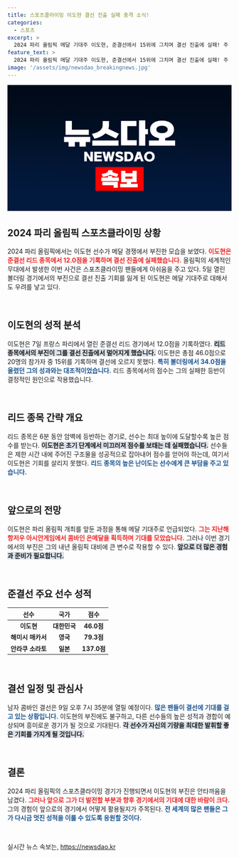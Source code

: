 ```yaml
---
title: 스포츠클라이밍 이도현 결선 진출 실패 충격 소식!
categories:
  - 스포츠
excerpt: >
  2024 파리 올림픽 메달 기대주 이도현, 준결선에서 15위에 그치며 결선 진출에 실패! 주 종목 볼더링에서의 부진이 아쉬운 가운데, 그의 다음 도전에 대한 기대가 모아진다.
feature_text: >
  2024 파리 올림픽 메달 기대주 이도현, 준결선에서 15위에 그치며 결선 진출에 실패! 주 종목 볼더링에서의 부진이 아쉬운 가운데, 그의 다음 도전에 대한 기대가 모아진다.
image: '/assets/img/newsdao_breakingnews.jpg'
---
```


<p><img src="/assets/img/newsdao_breakingnews.jpg" alt="ranknews 속보" /></p>

<h2 data-ke-size="size26">2024 파리 올림픽 스포츠클라이밍 상황</h2>

<p data-ke-size="size16">2024 파리 올림픽에서는 이도현 선수가 메달 경쟁에서 부진한 모습을 보였다. <b><span style="color: #ee2323;">이도현은 준결선 리드 종목에서 12.0점을 기록하며 결선 진출에 실패했습니다.</span></b> 올림픽의 세계적인 무대에서 발생한 이번 사건은 스포츠클라이밍 팬들에게 아쉬움을 주고 있다. 5일 열린 볼더링 경기에서의 부진으로 결선 진출 기회를 잃게 된 이도현은 메달 기대주로 대해서도 우려를 낳고 있다.</p>

<p data-ke-size="size16">&nbsp;</p>

<h2 data-ke-size="size26">이도현의 성적 분석</h2>

<p data-ke-size="size16">이도현은 7일 프랑스 파리에서 열린 준결선 리드 경기에서 12.0점을 기록하였다. <b><span style="background-color: #21538527;">리드 종목에서의 부진이 그를 결선 진출에서 멀어지게 했습니다.</span></b> 이도현은 총점 46.0점으로 20명의 참가자 중 15위를 기록하며 결선에 오르지 못했다. <b><span style="color: #1a5490;">특히 볼더링에서 34.0점을 올렸던 그의 성과와는 대조적이었습니다.</span></b> 리드 종목에서의 점수는 그의 실패한 등반이 결정적인 원인으로 작용했습니다.</p>

<p data-ke-size="size16">&nbsp;</p>

<h2 data-ke-size="size26">리드 종목 간략 개요</h2>

<p data-ke-size="size16">리드 종목은 6분 동안 암벽에 등반하는 경기로, 선수는 최대 높이에 도달할수록 높은 점수를 받는다. <b><span style="background-color: #21538527;">이도현은 초기 단계에서 미끄러져 점수를 보태는 데 실패했습니다.</span></b> 선수들은 제한 시간 내에 주어진 구조물을 성공적으로 잡아내어 점수를 얻어야 하는데, 여기서 이도현은 기회를 살리지 못했다. <b><span style="color: #1a5490;">리드 종목의 높은 난이도는 선수에게 큰 부담을 주고 있습니다.</span></b></p>

<p data-ke-size="size16">&nbsp;</p>

<h2 data-ke-size="size26">앞으로의 전망</h2>

<p data-ke-size="size16">이도현은 파리 올림픽 개최를 앞둔 과정을 통해 메달 기대주로 언급되었다. <b><span style="color: #ee2323;">그는 지난해 항저우 아시안게임에서 콤바인 은메달을 획득하며 기대를 모았습니다.</span></b> 그러나 이번 경기에서의 부진은 그의 내년 올림픽 대비에 큰 변수로 작용할 수 있다. <b><span style="background-color: #21538527;">앞으로 더 많은 경험과 준비가 필요합니다.</span></b></p>

<p data-ke-size="size16">&nbsp;</p>

<h2 data-ke-size="size26">준결선 주요 선수 성적</h2>

<table style="width: 100%;">
    <thead>
        <tr>
            <th style="text-align: center; height: 17px;"><b>선수</b></th>
            <th style="text-align: center; height: 17px;"><b>국가</b></th>
            <th style="text-align: center; height: 17px;"><b>점수</b></th>
        </tr>
    </thead>
    <tbody>
        <tr>
            <td style="text-align: center; height: 17px;"><b>이도현</b></td>
            <td style="text-align: center; height: 17px;"><b>대한민국</b></td>
            <td style="text-align: center; height: 17px;"><b>46.0점</b></td>
        </tr>
        <tr>
            <td style="text-align: center; height: 17px;"><b>해미시 매카서</b></td>
            <td style="text-align: center; height: 17px;"><b>영국</b></td>
            <td style="text-align: center; height: 17px;"><b>79.3점</b></td>
        </tr>
        <tr>
            <td style="text-align: center; height: 17px;"><b>안라쿠 소라토</b></td>
            <td style="text-align: center; height: 17px;"><b>일본</b></td>
            <td style="text-align: center; height: 17px;"><b>137.0점</b></td>
        </tr>
    </tbody>
</table>

<p data-ke-size="size16">&nbsp;</p>

<h2 data-ke-size="size26">결선 일정 및 관심사</h2>

<p data-ke-size="size16">남자 콤바인 결선은 9일 오후 7시 35분에 열릴 예정이다. <b><span style="color: #1a5490;">많은 팬들이 결선에 기대를 걸고 있는 상황입니다.</span></b> 이도현의 부진에도 불구하고, 다른 선수들의 높은 성적과 경합이 예상되며 흥미로운 경기가 될 것으로 기대된다. <b><span style="background-color: #21538527;">각 선수가 자신의 기량을 최대한 발휘할 좋은 기회를 가지게 될 것입니다.</span></b></p>

<p data-ke-size="size16">&nbsp;</p>

<h2 data-ke-size="size26">결론</h2>

<p data-ke-size="size16">2024 파리 올림픽의 스포츠클라이밍 경기가 진행되면서 이도현의 부진은 안타까움을 남겼다. <b><span style="color: #ee2323;">그러나 앞으로 그가 더 발전할 부분과 향후 경기에서의 기대에 대한 바람이 크다.</span></b> 그의 경험이 앞으로의 경기에서 어떻게 활용될지가 주목된다. <b><span style="color: #1a5490;">전 세계의 많은 팬들은 그가 다시금 멋진 성적을 이룰 수 있도록 응원할 것이다.</span></b></p>

<p data-ke-size="size16">&nbsp;</p>
실시간 뉴스 속보는, <a href="https://newsdao.kr" rel="dofollow">https://newsdao.kr</a>


